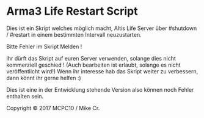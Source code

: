 # Arma3 Life Restart Script
Dies ist ein Skript welches möglich macht, Altis Life Server über #shutdown / #restart in einem bestimmten Intervall neuzustarten.

Bitte Fehler im Skript Melden !

Ihr dürft das Skript auf euren Server verwenden, solange dies nicht kommerziell geschied ! (Auch bearbeiten ist erlaubt, solange es nicht veröffentlicht wird!)
Wenn ihr interesse hab das Skript weiter zu verbessern, dann könnt ihr gerne helfen :)

Dies ist eine in der Entwicklung stehende Version also können noch Fehler enthalten sein.

























Copyright © 2017 MCPC10 / Mike Cr.
